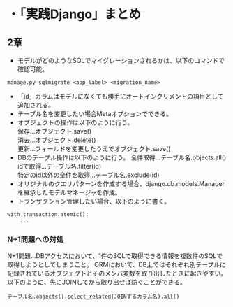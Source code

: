 # ・「実践Django」まとめ  
## 2章
- モデルがどのようなSQLでマイグレーションされるかは、以下のコマンドで確認可能。
```
manage.py sqlmigrate <app_label> <migration_name>
```
- 「id」カラムはモデルになくても勝手にオートインクリメントの項目として追加される。  
- テーブル名を変更したい場合Metaオプションでできる。 
- オブジェクトの操作は以下のように行う。  
保存...オブジェクト.save()  
消去...オブジェクト.delete()  
更新...フィールドを変更したうえでオブジェクト.save()  
- DBのテーブル操作は以下のように行う。
全件取得...テーブル名.objects.all()  
idで取得...テーブル名.filter(id)  
特定のid以外の全件を取得...テーブル名.exclude(id)  
- オリジナルのクエリパターンを作成する場合、django.db.models.Managerを継承したモデルマネージャを作成。  
- トランザクション管理したい場合、以下のように書く。
```
with transaction.atomic():
    ...
```
### N+1問題への対処
N+1問題...DBアクセスにおいて、1件のSQLで取得できる情報を複数件のSQLで取得しようとしてしまうこと。
ORMにおいて、DB上ではそれぞれ別テーブルに記録されているオブジェクトとそのメンバ変数を取り出したときに起きやすい。 
以下のように、先にJOINしてから取り出せば防ぐことができる。

```
テーブル名.objects().select_related(JOINするカラム名).all()
```


